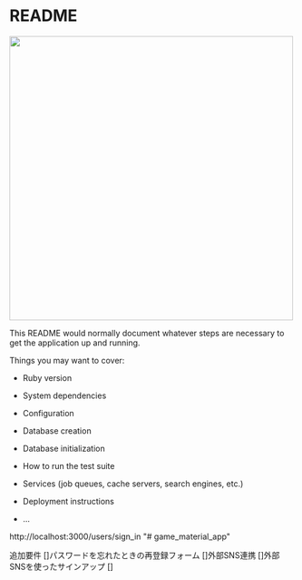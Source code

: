 # README

<img src="https://emojis.slackmojis.com/emojis/images/1597609887/10125/quad_parrot.gif?1597609887" width="500"/>

This README would normally document whatever steps are necessary to get the
application up and running.

Things you may want to cover:

- Ruby version

- System dependencies

- Configuration

- Database creation

- Database initialization

- How to run the test suite

- Services (job queues, cache servers, search engines, etc.)

- Deployment instructions

- ...

http://localhost:3000/users/sign_in
"# game_material_app" 

追加要件
[]パスワードを忘れたときの再登録フォーム
[]外部SNS連携
[]外部SNSを使ったサインアップ
[]
